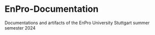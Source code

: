 # EnPro-Documentation
Documentations and artifacts of the EnPro University Stuttgart summer semester 2024
